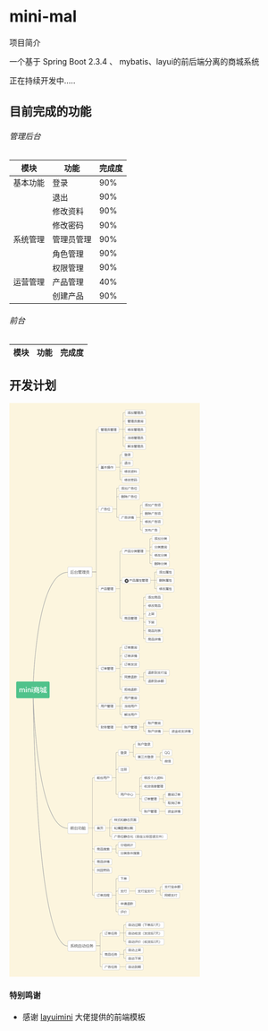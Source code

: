 # mini-mal

项目简介

一个基于 Spring Boot 2.3.4 、 mybatis、layui的前后端分离的商城系统

正在持续开发中.....

## 目前完成的功能
###### 管理后台

 | 模块  | 功能 |完成度
|  ----  | ----  | ----  | 
| 基本功能  | 登录 | 90%
|  | 退出 | 90%
|  | 修改资料 | 90%
|  | 修改密码 | 90%
| 系统管理  | 管理员管理 | 90%
|  | 角色管理 | 90%
|  | 权限管理 | 90%
| 运营管理 | 产品管理 | 40%
|  | 创建产品 | 90%

###### 前台

 | 模块  | 功能 |完成度
|  ----  | ----  | ----  | 


## 开发计划

![avatar](doc/images/mini商城设计.png)


#### 特别鸣谢

- 感谢 [layuimini](https://github.com/zhongshaofa/layuimini) 大佬提供的前端模板


